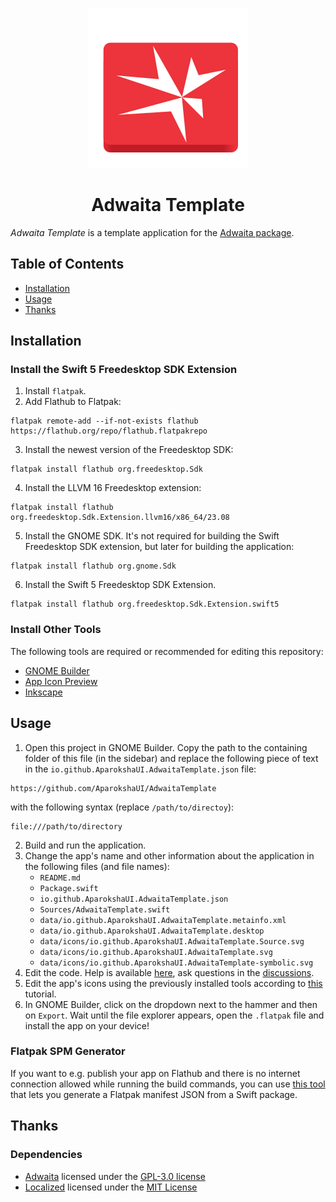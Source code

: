 <p align="center">
  <img width="256" alt="Adwaita Template Icon" src="data/icons/io.github.AparokshaUI.AdwaitaTemplate.svg">
  <h1 align="center">Adwaita Template</h1>
</p>

_Adwaita Template_ is a template application for the [Adwaita package](https://github.com/AparokshaUI/Adwaita/).

## Table of Contents

- [Installation](#Installation)
- [Usage](#Usage)
- [Thanks](#Thanks)

## Installation

### Install the Swift 5 Freedesktop SDK Extension

1. Install `flatpak`.
2. Add Flathub to Flatpak:
```
flatpak remote-add --if-not-exists flathub https://flathub.org/repo/flathub.flatpakrepo
```
3. Install the newest version of the Freedesktop SDK:
```
flatpak install flathub org.freedesktop.Sdk
```
4. Install the LLVM 16 Freedesktop extension:
```
flatpak install flathub org.freedesktop.Sdk.Extension.llvm16/x86_64/23.08
```
5. Install the GNOME SDK. It's not required for building the Swift Freedesktop SDK extension, but later for building the application:
```
flatpak install flathub org.gnome.Sdk
```
6. Install the Swift 5 Freedesktop SDK Extension.
```
flatpak install flathub org.freedesktop.Sdk.Extension.swift5
```

### Install Other Tools

The following tools are required or recommended for editing this repository:
- [GNOME Builder](https://flathub.org/apps/org.gnome.Builder)
- [App Icon Preview](https://flathub.org/apps/org.gnome.design.AppIconPreview)
- [Inkscape](https://flathub.org/apps/org.inkscape.Inkscape)

## Usage

1. Open this project in GNOME Builder. Copy the path to the containing folder of this file (in the sidebar) and replace the following piece of text in the `io.github.AparokshaUI.AdwaitaTemplate.json` file:
```
https://github.com/AparokshaUI/AdwaitaTemplate
```
with the following syntax (replace `/path/to/directoy`):
```
file:///path/to/directory
```
2. Build and run the application.
3. Change the app's name and other information about the application in the following files (and file names):
    - `README.md`
    - `Package.swift`
    - `io.github.AparokshaUI.AdwaitaTemplate.json`
    - `Sources/AdwaitaTemplate.swift`
    - `data/io.github.AparokshaUI.AdwaitaTemplate.metainfo.xml`
    - `data/io.github.AparokshaUI.AdwaitaTemplate.desktop`
    - `data/icons/io.github.AparokshaUI.AdwaitaTemplate.Source.svg`
    - `data/icons/io.github.AparokshaUI.AdwaitaTemplate.svg`
    - `data/icons/io.github.AparokshaUI.AdwaitaTemplate-symbolic.svg`
4. Edit the code. Help is available [here](https://david-swift.gitbook.io/adwaita/), ask questions in the [discussions](https://github.com/AparokshaUI/Adwaita/discussions/).
5. Edit the app's icons using the previously installed tools according to [this](https://blogs.gnome.org/tbernard/2019/12/30/designing-an-icon-for-your-app/) tutorial.
6. In GNOME Builder, click on the dropdown next to the hammer and then on `Export`. Wait until the file explorer appears, open the `.flatpak` file and install the app on your device!

### Flatpak SPM Generator

If you want to e.g. publish your app on Flathub and there is no internet connection allowed while running the build commands,
you can use [this tool](https://github.com/flatpak/flatpak-builder-tools/tree/master/spm) that lets you generate a Flatpak manifest JSON from a Swift package.

## Thanks

### Dependencies
- [Adwaita](https://github.com/AparokshaUI/Adwaita) licensed under the [GPL-3.0 license](https://github.com/AparokshaUI/Adwaita/blob/main/LICENSE.md)
- [Localized](https://github.com/AparokshaUI/Localized) licensed under the [MIT License](https://github.com/AparokshaUI/Localized/blob/master/LICENSE.md)
